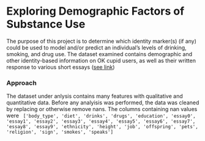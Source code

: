 # Exploring Demographic Factors of Substance Use

The purpose of this project is to determine which identity marker(s) (if any) could be used to model and/or predict an individual’s levels of drinking, smoking, and drug use. The dataset examined contains demographic and other identity-based information on OK cupid users, as well as their written response to various short essays ([see link](https://www.kaggle.com/datasets/andrewmvd/okcupid-profiles))

### Approach

The dataset under anlysis contains many features with qualitative and quantitative data. Before any analyisis was performed, the data was cleaned by replacing or otherwise remove nans. The columns containing nan values were ``` ['body_type', 'diet', 'drinks', 'drugs', 'education', 'essay0', 'essay1', 'essay2', 'essay3', 'essay4', 'essay5', 'essay6', 'essay7', 'essay8', 'essay9', 'ethnicity', 'height', 'job', 'offspring', 'pets', 'religion', 'sign', 'smokes', 'speaks']```
